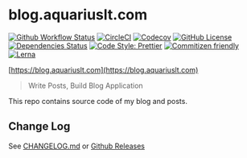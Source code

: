 # blog.aquariuslt.com

[![Github Workflow Status](https://github.com/aquariuslt/blog/workflows/build/badge.svg)](https://github.com/aquariuslt/blog/actions) [![CircleCI](https://circleci.com/gh/aquariuslt/blog.svg?style=svg)](https://circleci.com/gh/aquariuslt/blog) [![Codecov](https://codecov.io/gh/aquariuslt/blog/branch/master/graph/badge.svg)](https://codecov.io/gh/aquariuslt/blog) [![GitHub License](https://img.shields.io/github/license/aquariuslt/blog.svg)](https://github.com/aquariuslt/blog/blob/master/LICENSE) [![Dependencies Status](https://david-dm.org/aquariuslt/blog/status.svg)](https://david-dm.org/aquariuslt/blog) [![Code Style: Prettier](https://img.shields.io/badge/code_style-prettier-ff69b4.svg)](https://github.com/prettier/prettier) [![Commitizen friendly](https://img.shields.io/badge/commitizen-friendly-brightgreen.svg)](http://commitizen.github.io/cz-cli/) [![Lerna](https://img.shields.io/badge/maintained%20with-lerna-cc00ff.svg)](https://lerna.js.org/)

[https://blog.aquariuslt.com](https://blog.aquariuslt.com)

> Write Posts, Build Blog Application

This repo contains source code of my blog and posts.

## Change Log

See [CHANGELOG.md](./CHANGELOG.md) or [Github Releases](https://github.com/aquariuslt/blog/releases)
